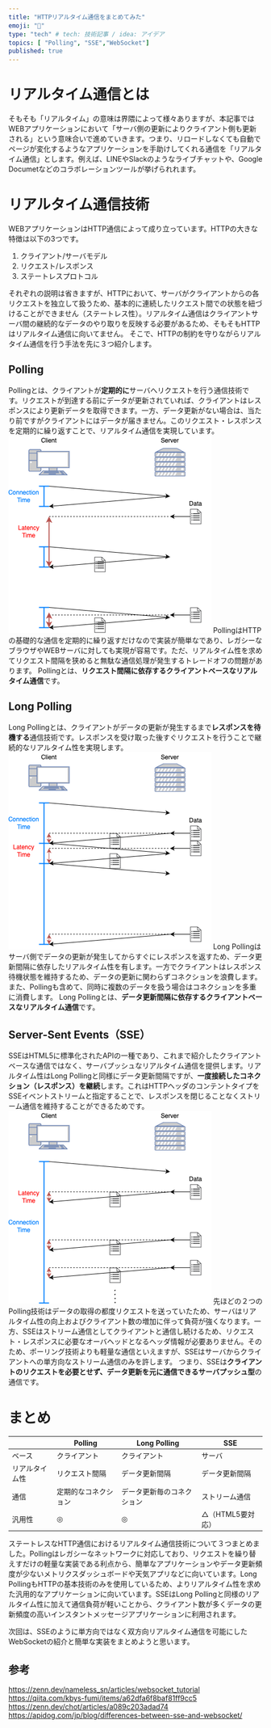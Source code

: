 ```yaml
---
title: "HTTPリアルタイム通信をまとめてみた"
emoji: "🍡"
type: "tech" # tech: 技術記事 / idea: アイデア
topics: [ "Polling", "SSE","WebSocket"]
published: true
---
```

# リアルタイム通信とは
そもそも「リアルタイム」の意味は界隈によって様々ありますが、本記事ではWEBアプリケーションにおいて「サーバ側の更新によりクライアント側も更新される」という意味合いで進めていきます。つまり、リロードしなくても自動でページが変化するようなアプリケーションを手助けしてくれる通信を「リアルタイム通信」とします。例えば、LINEやSlackのようなライブチャットや、Google Documetなどのコラボレーションツールが挙げられれます。
# リアルタイム通信技術
WEBアプリケーションはHTTP通信によって成り立っています。HTTPの大きな特徴は以下の3つです。
1. クライアント/サーバモデル
2. リクエスト/レスポンス
3. ステートレスプロトコル

それぞれの説明は省きますが、HTTPにおいて、サーバがクライアントからの各リクエストを独立して扱うため、基本的に連続したリクエスト間での状態を紐づけることができません（ステートレス性）。リアルタイム通信はクライアントサーバ間の継続的なデータのやり取りを反映する必要があるため、そもそもHTTPはリアルタイム通信に向いてません。
そこで、HTTPの制約を守りながらリアルタイム通信を行う手法を先に３つ紹介します。

## Polling
Pollingとは、クライアントが**定期的に**サーバへリクエストを行う通信技術です。リクエストが到達する前にデータが更新されていれば、クライアントはレスポンスにより更新データを取得できます。一方、データ更新がない場合は、当たり前ですがクライアントにはデータが届きません。このリクエスト・レスポンスを定期的に繰り返すことで、リアルタイム通信を実現しています。
![Alt text](/images/polling.drawio.png)
PollingはHTTPの基礎的な通信を定期的に繰り返すだけなので実装が簡単なであり、レガシーなブラウザやWEBサーバに対しても実現が容易です。ただ、リアルタイム性を求めてリクエスト間隔を狭めると無駄な通信処理が発生するトレードオフの問題があります。
Pollingとは、**リクエスト間隔に依存するクライアントベースなリアルタイム通信**です。

## Long Polling
Long Pollingとは、クライアントがデータの更新が発生するまで**レスポンスを待機する**通信技術です。レスポンスを受け取った後すぐリクエストを行うことで継続的なリアルタイム性を実現します。
![Alt text](/images/longpolling.drawio.png)
Long Pollingはサーバ側でデータの更新が発生してからすぐにレスポンスを返すため、データ更新間隔に依存したリアルタイム性を有します。一方でクライアントはレスポンス待機状態を維持するため、データの更新に関わらずコネクションを浪費します。また、Pollingも含めて、同時に複数のデータを扱う場合はコネクションを多重に消費します。
Long Pollingとは、**データ更新間隔に依存するクライアントベースなリアルタイム通信**です。

## Server-Sent Events（SSE）
SSEはHTML5に標準化されたAPIの一種であり、これまで紹介したクライアントベースな通信ではなく、サーバプッシュなリアルタイム通信を提供します。リアルタイム性はLong Pollingと同様にデータ更新間隔ですが、**一度接続したコネクション（レスポンス）を継続**します。これはHTTPヘッダのコンテントタイプをSSEイベントストリームと指定することで、レスポンスを閉じることなくストリーム通信を維持することができるためです。
![Alt text](/images/sse.drawio.png)
先ほどの２つのPolling技術はデータの取得の都度リクエストを送っていたため、サーバはリアルタイム性の向上およびクライアント数の増加に伴って負荷が強くなります。一方、SSEはストリーム通信としてクライアントと通信し続けるため、リクエスト・レスポンスに必要なオーバヘッドとなるヘッダ情報が必要ありません。そのため、ポーリング技術よりも軽量な通信といえますが、SSEはサーバからクライアントへの単方向なストリーム通信のみを許します。
つまり、SSEは**クライアントのリクエストを必要とせず、データ更新を元に通信できるサーバプッシュ型**の通信です。

# まとめ
| | Polling | Long Polling | SSE |
| - | ----- | ------------ | --- |
| ベース | クライアント | クライアント | サーバ |
| リアルタイム性 | リクエスト間隔 | データ更新間隔 | データ更新間隔 |
| 通信 | 定期的なコネクション | データ更新毎のコネクション | ストリーム通信 |
| 汎用性 | ◎ | ◎ | △（HTML5要対応）| 

ステートレスなHTTP通信におけるリアルタイム通信技術について３つまとめました。Pollingはレガシーなネットワークに対応しており、リクエストを繰り替えすだけの軽量な実装である利点から、簡単なアプリケーションやデータ更新頻度が少ないメトリクスダッシュボードや天気アプリなどに向いています。Long PollingもHTTPの基本技術のみを使用しているため、よりリアルタイム性を求めた汎用的なアプリケーションに向いています。SSEはLong Pollingと同様のリアルタイム性に加えて通信負荷が軽いことから、クライアント数が多くデータの更新頻度の高いインスタントメッセージアプリケーションに利用されます。

次回は、SSEのように単方向ではなく双方向リアルタイム通信を可能にしたWebSocketの紹介と簡単な実装をまとめようと思います。

## 参考
https://zenn.dev/nameless_sn/articles/websocket_tutorial
https://qiita.com/kbys-fumi/items/a62dfa6f8baf81ff9cc5
https://zenn.dev/chot/articles/a089c203adad74
https://apidog.com/jp/blog/differences-between-sse-and-websocket/
